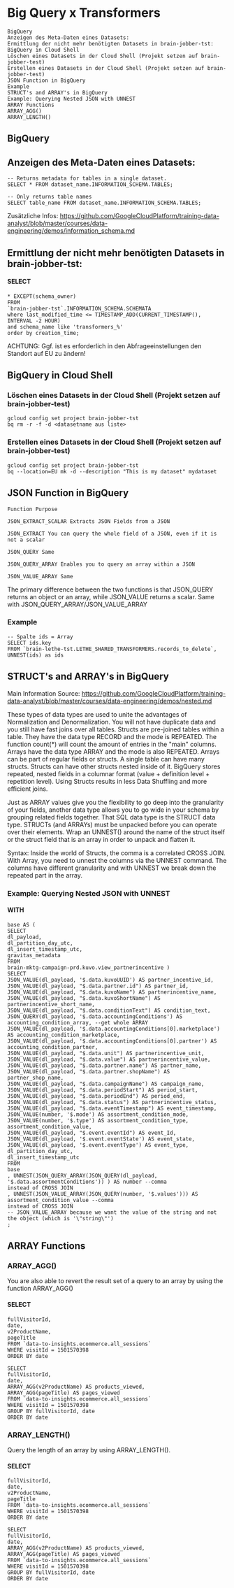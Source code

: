 # Big Query x Transformers

```
BigQuery
Anzeigen des Meta-Daten eines Datasets:
Ermittlung der nicht mehr benötigten Datasets in brain-jobber-tst:
BigQuery in Cloud Shell
Löschen eines Datasets in der Cloud Shell (Projekt setzen auf brain-jobber-test)
Erstellen eines Datasets in der Cloud Shell (Projekt setzen auf brain-jobber-test)
JSON Function in BigQuery
Example
STRUCT's and ARRAY's in BigQuery
Example: Querying Nested JSON with UNNEST
ARRAY Functions
ARRAY_AGG()
ARRAY_LENGTH()
```
## BigQuery

## Anzeigen des Meta-Daten eines Datasets:

```
-- Returns metadata for tables in a single dataset.
SELECT * FROM dataset_name.INFORMATION_SCHEMA.TABLES;
```
```
-- Only returns table names
SELECT table_name FROM dataset_name.INFORMATION_SCHEMA.TABLES;
```
Zusätzliche Infos: https://github.com/GoogleCloudPlatform/training-data-analyst/blob/master/courses/data-engineering/demos/information_schema.md

## Ermittlung der nicht mehr benötigten Datasets in brain-jobber-tst:

#### SELECT

```
* EXCEPT(schema_owner)
FROM
`brain-jobber-tst`.INFORMATION_SCHEMA.SCHEMATA
where last_modified_time <= TIMESTAMP_ADD(CURRENT_TIMESTAMP(), INTERVAL -2 HOUR)
and schema_name like 'transformers_%'
order by creation_time;
```
ACHTUNG: Ggf. ist es erforderlich in den Abfrageeinstellungen den Standort auf EU zu ändern!

## BigQuery in Cloud Shell


### Löschen eines Datasets in der Cloud Shell (Projekt setzen auf brain-jobber-test)

```
gcloud config set project brain-jobber-tst
bq rm -r -f -d <datasetname aus liste>
```
### Erstellen eines Datasets in der Cloud Shell (Projekt setzen auf brain-jobber-test)

```
gcloud config set project brain-jobber-tst
bq --location=EU mk -d --description "This is my dataset" mydataset
```
## JSON Function in BigQuery

```
Function Purpose
```
```
JSON_EXTRACT_SCALAR Extracts JSON Fields from a JSON
```
```
JSON_EXTRACT You can query the whole field of a JSON, even if it is not a scalar
```
```
JSON_QUERY Same
```
```
JSON_QUERY_ARRAY Enables you to query an array within a JSON
```
```
JSON_VALUE_ARRAY Same
```
The primary difference between the two functions is that JSON_QUERY returns an object or an array, while JSON_VALUE returns a scalar. Same with
JSON_QUERY_ARRAY/JSON_VALUE_ARRAY

### Example

```
-- Spalte ids = Array
SELECT ids.key
FROM `brain-lethe-tst.LETHE_SHARED_TRANSFORMERS.records_to_delete`, UNNEST(ids) as ids
```
## STRUCT's and ARRAY's in BigQuery

Main Information Source: https://github.com/GoogleCloudPlatform/training-data-analyst/blob/master/courses/data-engineering/demos/nested.md

These types of data types are used to unite the advantages of Normalization and Denormalization. You will not have duplicate data and you still have fast
joins over all tables. Structs are pre-joined tables within a table. They have the data type RECORD and the mode is REPEATED. The function count(*) will
count the amount of entries in the "main" columns. Arrays have the data type ARRAY and the mode is also REPEATED. Arrays can be part of regular
fields or structs. A single table can have many structs. Structs can have other structs nested inside of it. BigQuery stores repeated, nested fields in a
columnar format (value + definition level + repetition level). Using Structs results in less Data Shuffling and more efficient joins.

Just as ARRAY values give you the flexibility to go deep into the granularity of your fields, another data type allows you to go wide in your schema by
grouping related fields together. That SQL data type is the STRUCT data type. STRUCTs (and ARRAYs) must be unpacked before you can operate over
their elements. Wrap an UNNEST() around the name of the struct itself or the struct field that is an array in order to unpack and flatten it.

Syntax: Inside the world of Structs, the comma is a correlated CROSS JOIN. With Array, you need to unnest the columns via the UNNEST command. The
columns have different granularity and with UNNEST we break down the repeated part in the array.

### Example: Querying Nested JSON with UNNEST


#### WITH

```
base AS (
SELECT
dl_payload,
dl_partition_day_utc,
dl_insert_timestamp_utc,
gravitas_metadata
FROM
brain-mktg-campaign-prd.kuvo.view_partnerincentive )
SELECT
JSON_VALUE(dl_payload, '$.data.kuvoUUID') AS partner_incentive_id,
JSON_VALUE(dl_payload, "$.data.partner.id") AS partner_id,
JSON_VALUE(dl_payload, "$.data.kuvoName") AS partnerincentive_name,
JSON_VALUE(dl_payload, "$.data.kuvoShortName") AS partnerincentive_short_name,
JSON_VALUE(dl_payload, "$.data.conditionText") AS condition_text,
JSON_QUERY(dl_payload, '$.data.accountingConditions') AS accounting_condition_array, --get whole ARRAY
JSON_VALUE(dl_payload, '$.data.accountingConditions[0].marketplace') AS accounting_condition_marketplace,
JSON_VALUE(dl_payload, '$.data.accountingConditions[0].partner') AS accounting_condition_partner,
JSON_VALUE(dl_payload, "$.data.unit") AS partnerincentive_unit,
JSON_VALUE(dl_payload, "$.data.value") AS partnerincentive_value,
JSON_VALUE(dl_payload, "$.data.partner.name") AS partner_name,
JSON_VALUE(dl_payload, "$.data.partner.shopName") AS partner_shop_name,
JSON_VALUE(dl_payload, "$.data.campaignName") AS campaign_name,
JSON_VALUE(dl_payload, "$.data.periodStart") AS period_start,
JSON_VALUE(dl_payload, "$.data.periodEnd") AS period_end,
JSON_VALUE(dl_payload, "$.data.status") AS partnerincentive_status,
JSON_VALUE(dl_payload, "$.data.eventTimestamp") AS event_timestamp,
JSON_VALUE(number, '$.mode') AS assortment_condition_mode,
JSON_VALUE(number, '$.type') AS assortment_condition_type,
assortment_condition_value,
JSON_VALUE(dl_payload, "$.event.eventId") AS event_Id,
JSON_VALUE(dl_payload, '$.event.eventState') AS event_state,
JSON_VALUE(dl_payload, '$.event.eventType') AS event_type,
dl_partition_day_utc,
dl_insert_timestamp_utc
FROM
base
, UNNEST(JSON_QUERY_ARRAY(JSON_QUERY(dl_payload, '$.data.assortmentConditions')) ) AS number --comma
instead of CROSS JOIN
, UNNEST(JSON_VALUE_ARRAY(JSON_QUERY(number, '$.values'))) AS assortment_condition_value --comma
instead of CROSS JOIN
-- JSON_VALUE_ARRAY because we want the value of the string and not the object (which is '\"string\"')
;
```
## ARRAY Functions

### ARRAY_AGG()

You are also able to revert the result set of a query to an array by using the function ARRAY_AGG()


#### SELECT

```
fullVisitorId,
date,
v2ProductName,
pageTitle
FROM `data-to-insights.ecommerce.all_sessions`
WHERE visitId = 1501570398
ORDER BY date
```
```
SELECT
fullVisitorId,
date,
ARRAY_AGG(v2ProductName) AS products_viewed,
ARRAY_AGG(pageTitle) AS pages_viewed
FROM `data-to-insights.ecommerce.all_sessions`
WHERE visitId = 1501570398
GROUP BY fullVisitorId, date
ORDER BY date
```
### ARRAY_LENGTH()

Query the length of an array by using ARRAY_LENGTH().

#### SELECT

```
fullVisitorId,
date,
v2ProductName,
pageTitle
FROM `data-to-insights.ecommerce.all_sessions`
WHERE visitId = 1501570398
ORDER BY date
```
```
SELECT
fullVisitorId,
date,
ARRAY_AGG(v2ProductName) AS products_viewed,
ARRAY_AGG(pageTitle) AS pages_viewed
FROM `data-to-insights.ecommerce.all_sessions`
WHERE visitId = 1501570398
GROUP BY fullVisitorId, date
ORDER BY date
```

